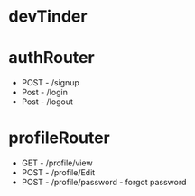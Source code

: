 # devTinder

# authRouter
- POST - /signup
- Post - /login
- Post - /logout

# profileRouter

- GET - /profile/view
- POST - /profile/Edit
- POST - /profile/password - forgot password
